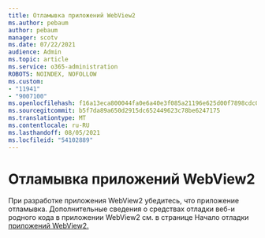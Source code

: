 ```yaml
---
title: Отламывка приложений WebView2
ms.author: pebaum
author: pebaum
manager: scotv
ms.date: 07/22/2021
audience: Admin
ms.topic: article
ms.service: o365-administration
ROBOTS: NOINDEX, NOFOLLOW
ms.custom:
- "11941"
- "9007100"
ms.openlocfilehash: f16a13eca800044fa0e6a40e3f085a21196e625d00f7898cdc0f5a20a218b170
ms.sourcegitcommit: b5f7da89a650d2915dc652449623c78be6247175
ms.translationtype: MT
ms.contentlocale: ru-RU
ms.lasthandoff: 08/05/2021
ms.locfileid: "54102889"
---
```

# <a name="debug-webview2-apps"></a>Отламывка приложений WebView2

При разработке приложения WebView2 убедитесь, что приложение отламывка. Дополнительные сведения о средствах отладки веб-и родного кода в приложении WebView2 см. в странице Начало отладки [приложений WebView2.](/microsoft-edge/webview2/how-to/debug)